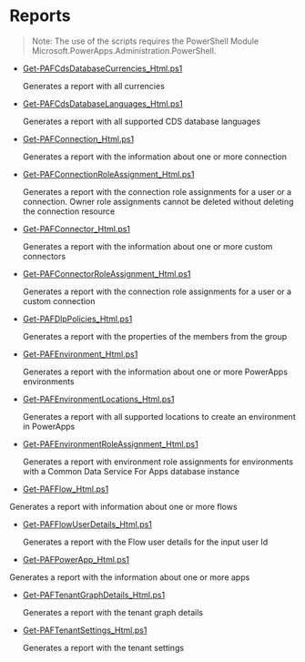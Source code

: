﻿# Reports

> Note: The use of the scripts requires the PowerShell Module Microsoft.PowerApps.Administration.PowerShell.

+ [Get-PAFCdsDatabaseCurrencies_Html.ps1](./Get-PAFCdsDatabaseCurrencies_Html.ps1)

  Generates a report with all currencies

+ [Get-PAFCdsDatabaseLanguages_Html.ps1](./Get-PAFCdsDatabaseLanguages_Html.ps1)
  
  Generates a report with all supported CDS database languages

+ [Get-PAFConnection_Html.ps1](./Get-PAFConnection_Html.ps1)

  Generates a report with the information about one or more connection

+ [Get-PAFConnectionRoleAssignment_Html.ps1](./Get-PAFConnectionRoleAssignment_Html.ps1)
  
  Generates a report with the connection role assignments for a user or a connection. Owner role assignments cannot be deleted without deleting the connection resource

+ [Get-PAFConnector_Html.ps1](./Get-PAFConnector_Html.ps1)

  Generates a report with the information about one or more custom connectors

+ [Get-PAFConnectorRoleAssignment_Html.ps1](./Get-PAFConnectorRoleAssignment_Html.ps1)
  
  Generates a report with the connection role assignments for a user or a custom connection

+ [Get-PAFDlpPolicies_Html.ps1](./Get-PAFDlpPolicies_Html.ps1)

  Generates a report with the properties of the members from the group

+ [Get-PAFEnvironment_Html.ps1](./Get-PAFEnvironment_Html.ps1)

  Generates a report with the information about one or more PowerApps environments

+ [Get-PAFEnvironmentLocations_Html.ps1](./Get-PAFEnvironmentLocations_Html.ps1)
  
  Generates a report with all supported locations to create an environment in PowerApps

+ [Get-PAFEnvironmentRoleAssignment_Html.ps1](./Get-PAFEnvironmentRoleAssignment_Html.ps1)
  
  Generates a report with environment role assignments for environments with a Common Data Service For Apps database instance

+ [Get-PAFFlow_Html.ps1](./Get-PAFFlow_Html.ps1)

 Generates a report with information about one or more flows

+ [Get-PAFFlowUserDetails_Html.ps1](./Get-PAFFlowUserDetails_Html.ps1)

  Generates a report with the Flow user details for the input user Id

+ [Get-PAFPowerApp_Html.ps1](./Get-PAFPowerApp_Html.ps1)

 Generates a report with the information about one or more apps

+ [Get-PAFTenantGraphDetails_Html.ps1](./Get-PAFTenantGraphDetails_Html.ps1)
  
  Generates a report with the tenant graph details

+ [Get-PAFTenantSettings_Html.ps1](./Get-PAFTenantSettings_Html.ps1)

  Generates a report with the tenant settings